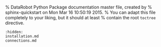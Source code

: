 % DataRobot Python Package documentation master file, created by
% sphinx-quickstart on Mon Mar 16 10:50:19 2015.
% You can adapt this file completely to your liking, but it should at least
% contain the root `toctree` directive.

```{toctree}
:hidden:
installation.md
connections.md
```
